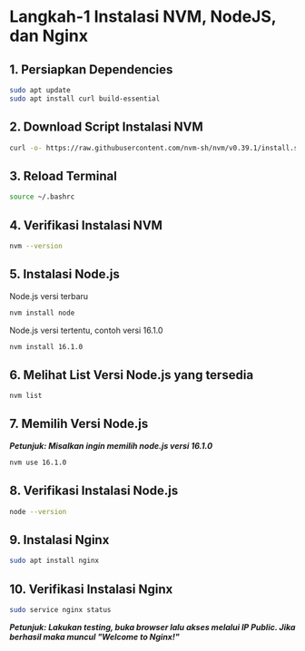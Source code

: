 # Langkah-1 Instalasi NVM, NodeJS, dan Nginx

## 1. Persiapkan Dependencies

```bash
sudo apt update
sudo apt install curl build-essential
```

## 2. Download Script Instalasi NVM

```bash
curl -o- https://raw.githubusercontent.com/nvm-sh/nvm/v0.39.1/install.sh | bash
```

## 3. Reload Terminal

```bash
source ~/.bashrc
```

## 4. Verifikasi Instalasi NVM

```bash
nvm --version
```

## 5. Instalasi Node.js

Node.js versi terbaru

```bash
nvm install node
```

Node.js versi tertentu, contoh versi 16.1.0

```bash
nvm install 16.1.0
```

## 6. Melihat List Versi Node.js yang tersedia

```bash
nvm list
```

## 7. Memilih Versi Node.js

**_Petunjuk: Misalkan ingin memilih node.js versi 16.1.0_**

```bash
nvm use 16.1.0
```

## 8. Verifikasi Instalasi Node.js

```bash
node --version
```

## 9. Instalasi Nginx

```bash
sudo apt install nginx
```

## 10. Verifikasi Instalasi Nginx

```bash
sudo service nginx status
```

**_Petunjuk: Lakukan testing, buka browser lalu akses melalui IP Public. Jika berhasil maka muncul "Welcome to Nginx!"_**